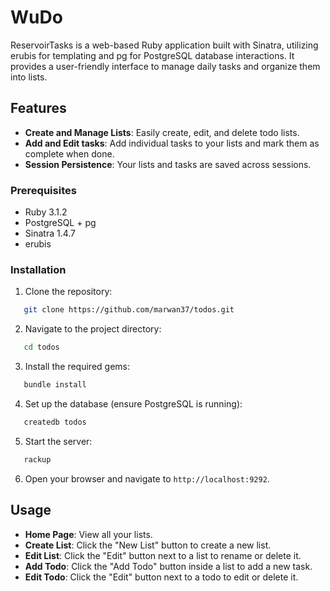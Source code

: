 # WuDo

ReservoirTasks is a web-based Ruby application built with Sinatra, utilizing erubis for templating and pg for PostgreSQL database interactions. It provides a user-friendly interface to manage daily tasks and organize them into lists.

## Features

- **Create and Manage Lists**: Easily create, edit, and delete todo lists.
- **Add and Edit tasks**: Add individual tasks to your lists and mark them as complete when done.
- **Session Persistence**: Your lists and tasks are saved across sessions.

### Prerequisites

- Ruby 3.1.2
- PostgreSQL + pg
- Sinatra 1.4.7
- erubis
  
### Installation

1. Clone the repository:
```bash
   git clone https://github.com/marwan37/todos.git
```

2. Navigate to the project directory:
```bash
   cd todos
```

3. Install the required gems:
```bash
   bundle install
```

4. Set up the database (ensure PostgreSQL is running):
```bash
   createdb todos
```

5. Start the server:
```bash
   rackup
```

6. Open your browser and navigate to `http://localhost:9292`.

## Usage

- **Home Page**: View all your lists.
- **Create List**: Click the "New List" button to create a new list.
- **Edit List**: Click the "Edit" button next to a list to rename or delete it.
- **Add Todo**: Click the "Add Todo" button inside a list to add a new task.
- **Edit Todo**: Click the "Edit" button next to a todo to edit or delete it.
